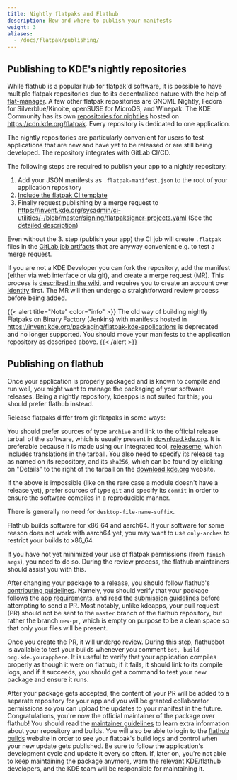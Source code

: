 ```yaml
---
title: Nightly flatpaks and Flathub
description: How and where to publish your manifests
weight: 3
aliases:
  - /docs/flatpak/publishing/
---
```


## Publishing to KDE's nightly repositories 

While flathub is a popular hub for flatpak'd software, it is possible to have multiple flatpak repositories due to its decentralized nature with the help of [flat-manager](https://github.com/flatpak/flat-manager). A few other flatpak repositories are GNOME Nightly, Fedora for Silverblue/Kinoite, openSUSE for MicroOS, and Winepak. The KDE Community has its own [repositories for nightlies](https://userbase.kde.org/Tutorials/Flatpak) hosted on https://cdn.kde.org/flatpak. Every repository is dedicated to one application.

The nightly repositories are particularly convenient for users to test applications that are new and have yet to be released or are still being developed. The repository integrates with GitLab CI/CD.

The following steps are required to publish your app to a nightly repository:
1. Add your JSON manifests as `.flatpak-manifest.json` to the root of your application repository
2. [Include the flatpak CI template](https://community.kde.org/Infrastructure/Continuous_Integration_System#Including_CI_templates)
3. Finally request publishing by a merge request to https://invent.kde.org/sysadmin/ci-utilities/-/blob/master/signing/flatpaksigner-projects.yaml (See the [detailed description](https://invent.kde.org/sysadmin/ci-utilities/-/blob/master/signing/README.md#flatpaksigner))

Even without the 3. step (publish your app) the CI job will create `.flatpak` files in the [GitLab job artifacts](https://community.kde.org/Infrastructure/Continuous_Integration_System#Special_cases_and_job_artifacts) that are anyway convenient e.g. to test a merge request.

If you are not a KDE Developer you can fork the repository, add the manifest (either via web interface or via git), and create a merge request (MR). This process is [described in the wiki](https://community.kde.org/Infrastructure/GitLab), and requires you to create an account over [Identity](https://identity.kde.org/) first. The MR will then undergo a straightforward review process before being added.

{{< alert title="Note" color="info" >}}
The old way of building nightly Flatpaks on Binary Factory (Jenkins) with manifests hosted in https://invent.kde.org/packaging/flatpak-kde-applications is deprecated and no longer supported. You should move your manifests to the application repository as descriped above.
{{< /alert >}}

## Publishing on flathub

Once your application is properly packaged and is known to compile and run well, you might want to manage the packaging of your software releases. Being a nightly repository, kdeapps is not suited for this; you should prefer flathub instead.

Release flatpaks differ from git flatpaks in some ways:

You should prefer sources of type `archive` and link to the official release tarball of the software, which is usually present in [download.kde.org](https://download.kde.org). It is preferable because it is made using our integrated tool, [releaseme](https://community.kde.org/ReleasingSoftware#Creating_a_Tarball), which includes translations in the tarball. You also need to specify its release `tag` as named on its repository, and its `sha256`, which can be found by clicking on "Details" to the right of the tarball on the [download.kde.org](https://download.kde.org) website.

If the above is impossible (like on the rare case a module doesn't have a release yet), prefer sources of type `git` and specify its `commit` in order to ensure the software compiles in a reproducible manner.

There is generally no need for `desktop-file-name-suffix`.

Flathub builds software for x86_64 and aarch64. If your software for some reason does not work with aarch64 yet, you may want to use `only-arches` to restrict your builds to x86_64.

If you have not yet minimized your use of flatpak permissions (from `finish-args`), you need to do so. During the review process, the flathub maintainers should assist you with this.

After changing your package to a release, you should follow flathub's [contributing guidelines](https://github.com/flathub/flathub/blob/master/CONTRIBUTING.md). Namely, you should verify that your package follows the [app requirements](https://github.com/flathub/flathub/wiki/App-Requirements), and read the [submission guidelines](https://github.com/flathub/flathub/wiki/App-Submission) before attempting to send a PR. Most notably, unlike kdeapps, your pull request (PR) should not be sent to the `master` branch of the flathub repository, but rather the branch `new-pr`, which is empty on purpose to be a clean space so that only your files will be present.

Once you create the PR, it will undergo review. During this step, flathubbot is available to test your builds whenever you comment `bot, build org.kde.yourapphere`. It is useful to verify that your application compiles properly as though it were on flathub; if it fails, it should link to its compile logs, and if it succeeds, you should get a command to test your new package and ensure it runs.

After your package gets accepted, the content of your PR will be added to a separate repository for your app and you will be granted collaborator permissions so you can upload the updates to your manifest in the future. Congratulations, you're now the official maintainer of the package over flathub! You should read the [maintainer guidelines](https://github.com/flathub/flathub/wiki/App-Maintenance) to learn extra information about your repository and builds. You will also be able to login to the [flathub builds](https://flathub.org/builds/) website in order to see your flatpak's build logs and control when your new update gets published. Be sure to follow the application's development cycle and update it every so often. If, later on, you're not able to keep maintaining the package anymore, warn the relevant KDE/flathub developers, and the KDE team will be responsible for maintaining it.
